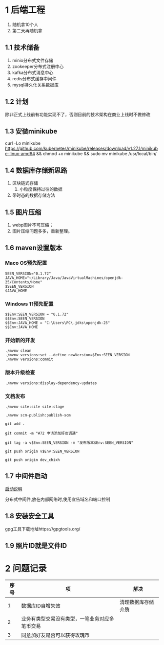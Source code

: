 # 1 后端工程

1. 随机拿10个人
2. 第二天再随机拿

## 1.1 技术储备

1. minio分布式文件存储
2. zookeeper分布式注册中心
3. kafka分布式消息中心
4. redis分布式缓存中间件
5. mysql持久化关系数据库

## 1.2 计划

除非正式上线前有功能实现不了，否则目前的技术架构在商业上线时不做修改

## 1.3 安装minikube

curl -Lo minikube https://github.com/kubernetes/minikube/releases/download/v1.27.1/minikube-linux-amd64 && chmod +x
minikube && sudo mv minikube /usr/local/bin/

## 1.4 数据库存储新思路

1. 区块链式存储
    1. 小粒度保持过往的数据
2. 带时态的数据存储方法

## 1.5 图片压缩

1. webp图片不可压缩；
2. 图片压缩问题多多，重新整理。

## 1.6 maven设置版本

### Maco OS预先配置

```shell
SEEN_VERSION="0.1.72"
JAVA_HOME="~/Library/Java/JavaVirtualMachines/openjdk-25/Contents/Home"
$SEEN_VERSION
$JAVA_HOME
```

### Windows 11预先配置

```shell
$$Env:SEEN_VERSION = "0.1.72"
$$Env:SEEN_VERSION
$$Env:JAVA_HOME = "C:\Users\PC\.jdks\openjdk-25"
$$Env:JAVA_HOME
```

### 开始新的开发

```shell
./mvnw clean
./mvnw versions:set --define newVersion=$Env:SEEN_VERSION
./mvnw versions:commit
```

### 版本升级检查

```shell
./mvnw versions:display-dependency-updates
```

### 文档发布

```shell
./mvnw site:site site:stage
```

```shell
./mvnw scm-publish:publish-scm
```

```shell
git add .
```

```shell
git commit -m "#72 申请添加好友调通"
```

```shell
git tag -a v$Env:SEEN_VERSION -m "发布版本$Env:SEEN_VERSION"
```

```shell
git push origin v$Env:SEEN_VERSION
```

```shell
git push origin dev_chixh
```

## 1.7 中间件启动

[启动说明](./middle/README.md)

分布式中间件,放在内部网络时,使用宣告域名和端口控制

## 1.8 安装安全工具

gpg工具下载地址https://gpgtools.org/

## 1.9 照片ID就是文件ID

# 2 问题记录

| 序号 | 项                       | 解决        |
|----|-------------------------|-----------|
| 1  | 数据库ID自增失效               | 清理数据库存储介质 |
| 2  | 业务有类型交易没有类型，一笔业务对应多笔币交易 |           |
| 3  | 同意加好友是否可以获得玫瑰币          |           |
